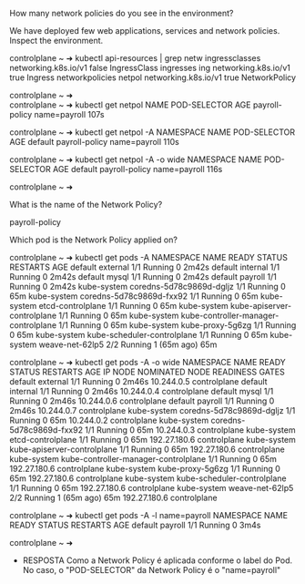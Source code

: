 
How many network policies do you see in the environment?

We have deployed few web applications, services and network policies. Inspect the environment.



controlplane ~ ➜  kubectl api-resources | grep netw
ingressclasses                                 networking.k8s.io/v1                   false        IngressClass
ingresses                         ing          networking.k8s.io/v1                   true         Ingress
networkpolicies                   netpol       networking.k8s.io/v1                   true         NetworkPolicy

controlplane ~ ➜  
controlplane ~ ➜  kubectl get netpol
NAME             POD-SELECTOR   AGE
payroll-policy   name=payroll   107s

controlplane ~ ➜  kubectl get netpol -A
NAMESPACE   NAME             POD-SELECTOR   AGE
default     payroll-policy   name=payroll   110s

controlplane ~ ➜  kubectl get netpol -A -o wide
NAMESPACE   NAME             POD-SELECTOR   AGE
default     payroll-policy   name=payroll   116s

controlplane ~ ➜  









What is the name of the Network Policy?

payroll-policy










Which pod is the Network Policy applied on?

controlplane ~ ➜  kubectl get pods -A
NAMESPACE     NAME                                   READY   STATUS    RESTARTS      AGE
default       external                               1/1     Running   0             2m42s
default       internal                               1/1     Running   0             2m42s
default       mysql                                  1/1     Running   0             2m42s
default       payroll                                1/1     Running   0             2m42s
kube-system   coredns-5d78c9869d-dgljz               1/1     Running   0             65m
kube-system   coredns-5d78c9869d-fxx92               1/1     Running   0             65m
kube-system   etcd-controlplane                      1/1     Running   0             65m
kube-system   kube-apiserver-controlplane            1/1     Running   0             65m
kube-system   kube-controller-manager-controlplane   1/1     Running   0             65m
kube-system   kube-proxy-5g6zg                       1/1     Running   0             65m
kube-system   kube-scheduler-controlplane            1/1     Running   0             65m
kube-system   weave-net-62lp5                        2/2     Running   1 (65m ago)   65m

controlplane ~ ➜  kubectl get pods -A -o wide
NAMESPACE     NAME                                   READY   STATUS    RESTARTS      AGE     IP             NODE           NOMINATED NODE   READINESS GATES
default       external                               1/1     Running   0             2m46s   10.244.0.5     controlplane   <none>           <none>
default       internal                               1/1     Running   0             2m46s   10.244.0.4     controlplane   <none>           <none>
default       mysql                                  1/1     Running   0             2m46s   10.244.0.6     controlplane   <none>           <none>
default       payroll                                1/1     Running   0             2m46s   10.244.0.7     controlplane   <none>           <none>
kube-system   coredns-5d78c9869d-dgljz               1/1     Running   0             65m     10.244.0.2     controlplane   <none>           <none>
kube-system   coredns-5d78c9869d-fxx92               1/1     Running   0             65m     10.244.0.3     controlplane   <none>           <none>
kube-system   etcd-controlplane                      1/1     Running   0             65m     192.27.180.6   controlplane   <none>           <none>
kube-system   kube-apiserver-controlplane            1/1     Running   0             65m     192.27.180.6   controlplane   <none>           <none>
kube-system   kube-controller-manager-controlplane   1/1     Running   0             65m     192.27.180.6   controlplane   <none>           <none>
kube-system   kube-proxy-5g6zg                       1/1     Running   0             65m     192.27.180.6   controlplane   <none>           <none>
kube-system   kube-scheduler-controlplane            1/1     Running   0             65m     192.27.180.6   controlplane   <none>           <none>
kube-system   weave-net-62lp5                        2/2     Running   1 (65m ago)   65m     192.27.180.6   controlplane   <none>           <none>

controlplane ~ ➜  kubectl get pods -A -l name=payroll
NAMESPACE   NAME      READY   STATUS    RESTARTS   AGE
default     payroll   1/1     Running   0          3m4s

controlplane ~ ➜  


- RESPOSTA
Como a Network Policy é aplicada conforme o label do Pod.
No caso, o "POD-SELECTOR"  da Network Policy é o "name=payroll"